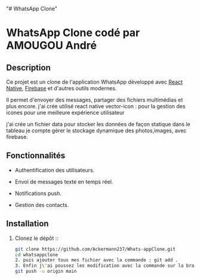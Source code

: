 "# WhatsApp Clone" 
# WhatsApp Clone codé par AMOUGOU André

## Description
Ce projet est un clone de l'application WhatsApp développé avec [React Native](https://reactnative.dev/), [Firebase](https://firebase.google.com/) et d'autres outils modernes.

Il permet d'envoyer des messages, partager des fichiers multimédias et plus encore.
j'ai crée utilisé react native vector-icon : pour la gestion des icones pour une meilleure expérience utilisateur


j'ai crée un fichier data pour stocker les données de façon statique dans le tableau je compte gérer le stockage dynamique des photos,images, avec firebase.
## Fonctionnalités
- Authentification des utilisateurs.
- Envoi de messages texte en temps réel.

- Notifications push.
- Gestion des contacts.

## Installation
1. Clonez le dépôt ::
   ```bash
   git clone https://github.com/Ackermann237/Whats-appClone.git
   cd whatsappclone
   2. puis ajouter tous mes fichier avec la commande : git add .
   3. Enfin j\'ai poussez les modification avec la commande sur la branche main
   git push -u origin main 
